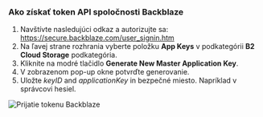 ### Ako získať token API spoločnosti Backblaze
1. Navštívte nasledujúci odkaz a autorizujte sa: https://secure.backblaze.com/user_signin.htm
2. Na ľavej strane rozhrania vyberte položku **App Keys** v podkategórii **B2 Cloud Storage** podkategória.
3. Kliknite na modré tlačidlo **Generate New Master Application Key**.
4. V zobrazenom pop-up okne potvrďte generovanie.
5. Uložte _keyID_ and _applicationKey_ in bezpečné miesto. Napríklad v správcovi hesiel.

![Prijatie tokenu Backblaze](resource:assets/images/gifs/Backblaze.gif)

